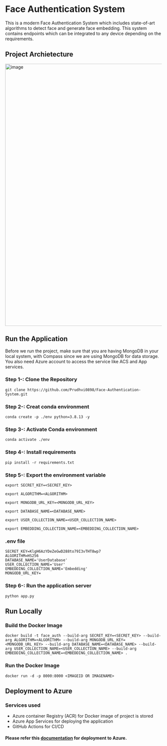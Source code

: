 # Face Authentication System

This is a modern Face Authentication System which includes state-of-art algorithms to detect face and generate face embedding. This system contains endpoints which can be integrated to any device depending on the requirements. 

## Project Archietecture
<img width="844" alt="image" src="https://user-images.githubusercontent.com/57321948/195135349-9888d9ea-af5d-4ee2-8aa4-1e57342add05.png">

## Run the Application
Before we run the project, make sure that you are having MongoDB in your local system, with Compass since we are using MongoDB for data storage. You also need Azure account to access the service like ACS and App services.

### Step 1-: Clone the Repository
```
git clone https://github.com/Prudhvi0898/Face-Authentication-System.git
```

### Step 2-: Creat conda environment
```
conda create -p ./env python=3.8.13 -y
```

### Step 3-: Activate Conda environment
```
conda activate ./env
```

### Step 4-: Install requirements
```
pip install -r requirements.txt
```

### Step 5-: Export the environment variable
```
export SECRET_KEY=<SECRET_KEY>

export ALGORITHM=<ALGORITHM>

export MONGODB_URL_KEY=<MONGODB_URL_KEY>

export DATABASE_NAME=<DATABASE_NAME>

export USER_COLLECTION_NAME=<USER_COLLECTION_NAME>

export EMBEDDING_COLLECTION_NAME=<EMBEDDING_COLLECTION_NAME>
```
### .env file
```
SECRET_KEY=KlgH6AzYDeZeGwD288to79I3vTHT8wp7
ALGORITHM=HS256
DATABASE_NAME='UserDatabase'
USER_COLLECTION_NAME='User'
EMBEDDING_COLLECTION_NAME='Embedding'
MONGODB_URL_KEY=
```

### Step 6-: Run the application server
```
python app.py
```

## Run Locally

### Build the Docker Image
```
docker build -t face_auth --build-arg SECRET_KEY=<SECRET_KEY> --build-arg ALGORITHM=<ALGORITHM> --build-arg MONGODB_URL_KEY=<MONGODB_URL_KEY> --build-arg DATABASE_NAME=<DATABASE_NAME> --build-arg USER_COLLECTION_NAME=<USER_COLLECTION_NAME> --build-arg EMBEDDING_COLLECTION_NAME=<EMBEDDING_COLLECTION_NAME> . 
```

### Run the Docker Image

```
docker run -d -p 8000:8000 <IMAGEID OR IMAGENAME>
```
## Deployment to Azure

### Services used
- Azure container Registry (ACR) for Docker image of project is stored
- Azure App Services for deploying the application
- GitHub Actions for CI/CD

#### Please refer this [documentation](https://github.com/Rishav-hub/face_auth_dev/blob/main/docs/setup.md) for deployment to Azure.

